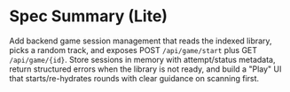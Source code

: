 # Spec Summary (Lite)

Add backend game session management that reads the indexed library, picks a random track, and exposes POST `/api/game/start` plus GET `/api/game/{id}`. Store sessions in memory with attempt/status metadata, return structured errors when the library is not ready, and build a "Play" UI that starts/re-hydrates rounds with clear guidance on scanning first.

